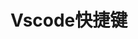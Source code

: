 # Vscode快捷键
<CodeSwitcher :languages="{mac:'MacOs',win:'Windows'}">

<template v-slot:mac>
 <iframe  
 height=1000
 width=100% 
 src="/html/vscode/mac.html"  
 frameborder=0  
 allowfullscreen>
 </iframe>
</template>
<template v-slot:win>

 <iframe  
  height=1000
 width=100% 
 src="/html/vscode/windows.html"  
 frameborder=0  
 allowfullscreen>
 </iframe>

</template>

</CodeSwitcher>

